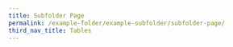 ```yaml
---
title: Subfolder Page
permalink: /example-folder/example-subfolder/subfolder-page/
third_nav_title: Tables
---
```


